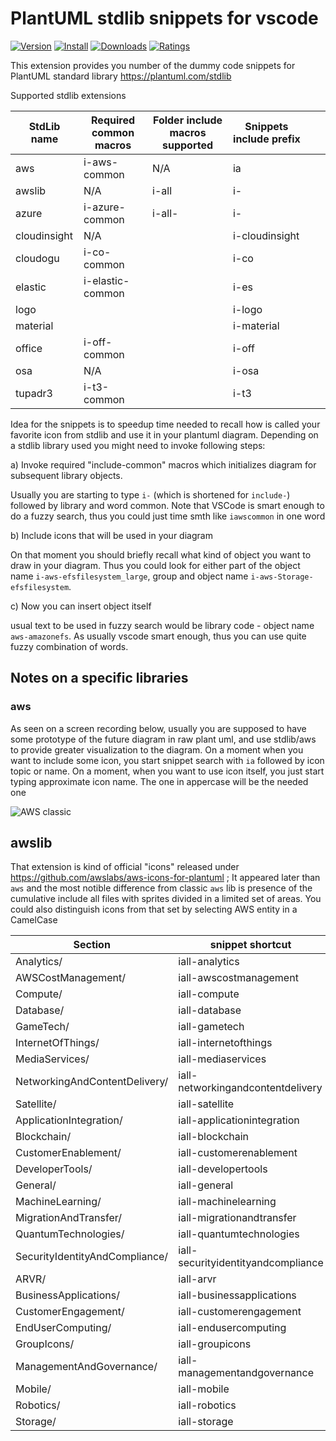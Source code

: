 # PlantUML stdlib snippets for vscode

[![Version](https://vsmarketplacebadge.apphb.com/version/voronenko.vscode-plantuml-stdlib-snippets.svg)](https://vsmarketplacebadge.apphb.com/version-short/voronenko.vscode-plantuml-stdlib-snippets.svg)
[![Install](https://vsmarketplacebadge.apphb.com/installs/voronenko.vscode-plantuml-stdlib-snippets.svg)](https://vsmarketplacebadge.apphb.com/installs-short/voronenko.vscode-plantuml-stdlib-snippets.svg)
[![Downloads](https://vsmarketplacebadge.apphb.com/downloads/voronenko.vscode-plantuml-stdlib-snippets.svg)](https://vsmarketplacebadge.apphb.com/downloads-short/voronenko.vscode-plantuml-stdlib-snippets.svg)
[![Ratings](https://vsmarketplacebadge.apphb.com/rating-short/voronenko.vscode-plantuml-stdlib-snippets.svg)](https://vsmarketplacebadge.apphb.com/rating-short/voronenko.vscode-plantuml-stdlib-snippets.svg)

This extension provides you number of the dummy code snippets for PlantUML standard library https://plantuml.com/stdlib

Supported stdlib extensions

| StdLib name  |  Required common macros  |  Folder include macros supported  |  Snippets include prefix  |   |   |
|---|---|---|---|---|---|
| aws  | i-aws-common  | N/A  | ia  |   |   |
| awslib  | N/A  | i-all  | i-  |   |   |
| azure  | i-azure-common  | i-all-  | i-  |   |   |
| cloudinsight  | N/A  |   | i-cloudinsight  |   |   |
| cloudogu  | i-co-common  |   |  i-co  |   |   |
| elastic  | i-elastic-common  |   | i-es  |   |   |
| logo  |   |   | i-logo  |   |   |
| material  |   |   | i-material  |   |   |
| office  | i-off-common  |   |  i-off |   |   |
| osa  | N/A  |   |  i-osa |   |   |
| tupadr3  | i-t3-common  |   | i-t3  |   |   |


Idea for the snippets is to speedup time needed to recall how is called your favorite icon from stdlib and use it in your plantuml diagram.
Depending on a stdlib library used you might need to invoke following steps:

a) Invoke required "include-common" macros which initializes diagram for subsequent library objects.

Usually you are starting to type `i-` (which is shortened for `include-`) followed by library and word common. Note that VSCode is smart enough
to do a fuzzy search, thus you could just time smth like `iawscommon` in one word

b) Include icons that will be used in your diagram

On that moment you should briefly recall what kind of object you want to draw in your diagram.
Thus you could look for either part of the object name  `i-aws-efsfilesystem_large`, group and object name `i-aws-Storage-efsfilesystem`.

c) Now you can insert object itself

usual text to be used in fuzzy search would be library code - object name  `aws-amazonefs`.  As usually vscode smart enough, thus you can use quite fuzzy combination of words.

## Notes on a specific libraries

### aws

As seen on a screen recording below, usually you are supposed to have some prototype of the future diagram in raw plant uml, and use stdlib/aws to provide greater visualization 
to the diagram. On a moment when you want to include some icon, you start snippet search with `ia` followed by icon topic or name. On a moment, when you want to use icon itself,
you just start typing approximate icon name. The one in appercase will be the needed one

![AWS classic](docs/stdlib-aws.gif)


## awslib

That extension is kind of official "icons" released under https://github.com/awslabs/aws-icons-for-plantuml ; It appeared later than `aws` and the most notible difference
from classic `aws` lib is presence of the cumulative include all files with sprites divided in a limited set of areas. You could also distinguish icons from that set
by selecting AWS entity in a CamelCase

|Section                             |snippet shortcut                   |
|--|--|
| Analytics/                         | iall-analytics                    |
| AWSCostManagement/                 | iall-awscostmanagement            |
| Compute/                           | iall-compute                      |
| Database/                          | iall-database                     |
| GameTech/                          | iall-gametech                     |  
| InternetOfThings/                  | iall-internetofthings             |
| MediaServices/                     | iall-mediaservices                |
| NetworkingAndContentDelivery/      | iall-networkingandcontentdelivery |
| Satellite/                         | iall-satellite                    |
| ApplicationIntegration/            | iall-applicationintegration       |
| Blockchain/                        | iall-blockchain                   |
| CustomerEnablement/                | iall-customerenablement           |
| DeveloperTools/                    | iall-developertools               |
| General/                           | iall-general                      |
| MachineLearning/                   | iall-machinelearning              |
| MigrationAndTransfer/              | iall-migrationandtransfer         |
| QuantumTechnologies/               | iall-quantumtechnologies          |
| SecurityIdentityAndCompliance/     | iall-securityidentityandcompliance|
| ARVR/                              | iall-arvr                         |
| BusinessApplications/              | iall-businessapplications         |
| CustomerEngagement/                | iall-customerengagement           |
| EndUserComputing/                  | iall-endusercomputing             |
| GroupIcons/                        | iall-groupicons                   |
| ManagementAndGovernance/           | iall-managementandgovernance      |
| Mobile/                            | iall-mobile                       |
| Robotics/                          | iall-robotics                     |
| Storage/                           | iall-storage                      |
